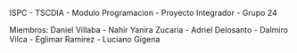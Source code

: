 ISPC - TSCDIA - Modulo Programacion - Proyecto Integrador - Grupo 24

Miembros:
Daniel Villaba - Nahir Yanira Zucaria - Adriel Delosanto - Dalmiro Vilca - Eglimar Ramirez - Luciano Gigena